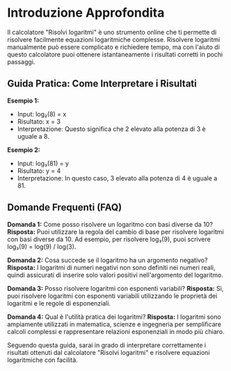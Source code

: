 # Introduzione Approfondita
Il calcolatore "Risolvi logaritmi" è uno strumento online che ti permette di risolvere facilmente equazioni logaritmiche complesse. Risolvere logaritmi manualmente può essere complicato e richiedere tempo, ma con l'aiuto di questo calcolatore puoi ottenere istantaneamente i risultati corretti in pochi passaggi.

## Guida Pratica: Come Interpretare i Risultati

**Esempio 1:**
- Input: log₂(8) = x
- Risultato: x = 3
- Interpretazione: Questo significa che 2 elevato alla potenza di 3 è uguale a 8.

**Esempio 2:**
- Input: log₃(81) = y
- Risultato: y = 4
- Interpretazione: In questo caso, 3 elevato alla potenza di 4 è uguale a 81.

## Domande Frequenti (FAQ)

**Domanda 1:** Come posso risolvere un logaritmo con basi diverse da 10?
**Risposta:** Puoi utilizzare la regola del cambio di base per risolvere logaritmi con basi diverse da 10. Ad esempio, per risolvere log₃(9), puoi scrivere log₃(9) = log(9) / log(3).

**Domanda 2:** Cosa succede se il logaritmo ha un argomento negativo?
**Risposta:** I logaritmi di numeri negativi non sono definiti nei numeri reali, quindi assicurati di inserire solo valori positivi nell'argomento del logaritmo.

**Domanda 3:** Posso risolvere logaritmi con esponenti variabili?
**Risposta:** Sì, puoi risolvere logaritmi con esponenti variabili utilizzando le proprietà dei logaritmi e le regole di esponenziali.

**Domanda 4:** Qual è l'utilità pratica dei logaritmi?
**Risposta:** I logaritmi sono ampiamente utilizzati in matematica, scienze e ingegneria per semplificare calcoli complessi e rappresentare relazioni esponenziali in modo più chiaro.

Seguendo questa guida, sarai in grado di interpretare correttamente i risultati ottenuti dal calcolatore "Risolvi logaritmi" e risolvere equazioni logaritmiche con facilità.